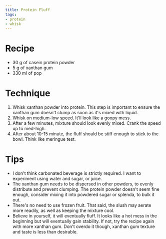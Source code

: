```yaml
---
title: Protein Fluff
tags:
- protein
- whisk
---
```


# Recipe

* 30 g of casein protein powder
* 5 g of xanthan gum
* 330 ml of pop

# Technique

1. Whisk xanthan powder into protein.
    This step is important to ensure the xanthan gum doesn't clump as soon as it's mixed with liquid.
2. Whisk on medium-low speed.
    It'll look like a goopy mess.
3. After a few minutes, mixture should look evenly mixed.
    Crank the speed up to med-high.
4. After about 10-15 minute, the fluff should be stiff enough to stick to the bowl.
    Think like meringue test.

# Tips

* I don't think carbonated beverage is strictly required.
    I want to experiment using water and sugar, or juice.
* The xanthan gum needs to be dispersed in other powders, to evenly distribute and prevent clumping.
    The protein powder doesn't seem fine enough, consider mixing it into powdered sugar or splenda, to bulk it out.
* There's no need to use frozen fruit.
    That said, the slush may aerate more readily, as well as keeping the mixture cool.
* Believe in yourself, it will eventually fluff.
    It looks like a hot mess in the beginning but will eventually gain stability.
    If not, try the recipe again with more xanthan gum.
    Don't overdo it though, xanthan gum texture and taste is less than desirable.
